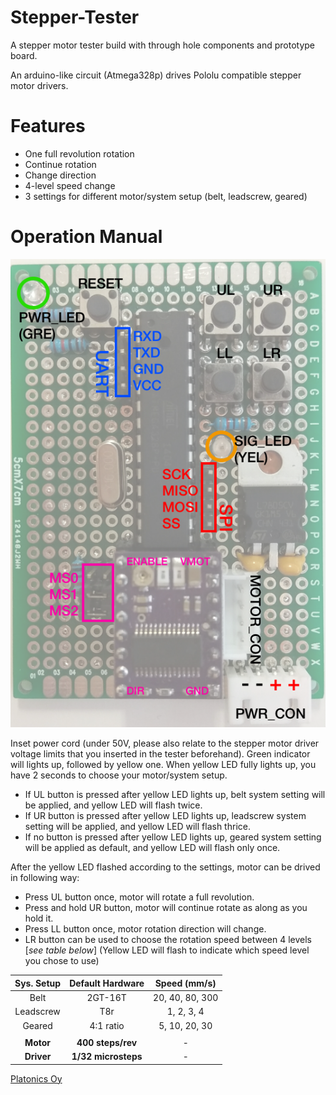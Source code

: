 Stepper-Tester
===
A stepper motor tester build with through hole components and prototype board.

An arduino-like circuit (Atmega328p) drives Pololu compatible stepper motor drivers.

Features
===

+ One full revolution rotation
+ Continue rotation
+ Change direction
+ 4-level speed change
+ 3 settings for different motor/system setup (belt, leadscrew, geared)

Operation Manual
===

![boardImage](layout.png)

Inset power cord (under 50V, please also relate to the stepper motor driver voltage limits that you inserted in the tester beforehand). Green indicator will lights up, followed by yellow one. When yellow LED fully lights up, you have 2 seconds to choose your motor/system setup.

+ If UL button is pressed after yellow LED lights up, belt system setting will be applied, and yellow LED will flash twice.
+ If UR button is pressed after yellow LED lights up, leadscrew system setting will be applied, and yellow LED will flash thrice.
+ If no button is pressed after yellow LED lights up, geared system setting will be applied as default, and yellow LED will flash only once.

After the yellow LED flashed according to the settings, motor can be drived in following way:

+ Press UL button once, motor will rotate a full revolution.
+ Press and hold UR button, motor will continue rotate as along as you hold it.
+ Press LL button once, motor rotation direction will change.
+ LR button can be used to choose the rotation speed between 4 levels [*see table below*] (Yellow LED will flash to indicate which speed level you chose to use)

| Sys. Setup | Default Hardware    | Speed (mm/s)    |
| :--------: |:-------------------:| :--------------:|
| Belt       | 2GT-16T             | 20, 40, 80, 300 |
| Leadscrew  | T8r                 | 1, 2, 3, 4      |
| Geared     | 4:1 ratio           | 5, 10, 20, 30   |
|            |                     |                 |
| **Motor**  | **400 steps/rev**   | -               |
| **Driver** | **1/32 microsteps** | -               |

[Platonics Oy](http://platonics.fi)